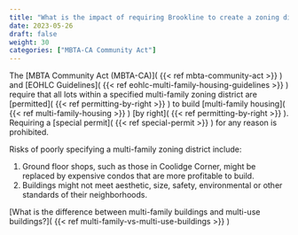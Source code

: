 ```yaml
---
title: "What is the impact of requiring Brookline to create a zoning district which allows multi-family housing as of right?"
date: 2023-05-26
draft: false
weight: 30
categories: ["MBTA-CA Community Act"]
---
```

The [MBTA Community Act (MBTA-CA)]( {{< ref mbta-community-act >}} ) and 
[EOHLC Guidelines]( {{< ref eohlc-multi-family-housing-guidelines >}} ) require that all 
lots within a specified multi-family zoning district are [permitted]( {{< ref permitting-by-right >}} ) 
to build [multi-family housing]( {{< ref multi-family-housing >}} ) [by right]( {{< ref permitting-by-right >}} ). 
Requiring a [special permit]( {{< ref special-permit >}} ) for any reason is prohibited.

Risks of poorly specifying a multi-family zoning district include:
1. Ground floor shops, such as those in Coolidge Corner, might be replaced by expensive condos that are more profitable to build.
2. Buildings might not meet aesthetic, size, safety, environmental or other standards of their neighborhoods.

[What is the difference between multi-family buildings and multi-use buildings?]( {{< ref multi-family-vs-multi-use-buildings >}} ) 
